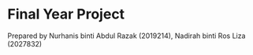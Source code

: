 # Final Year Project
Prepared by Nurhanis binti Abdul Razak (2019214), Nadirah binti Ros Liza (2027832)
